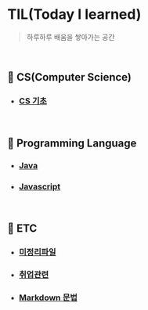 ﻿# **TIL(Today I learned)**
> 하루하루 배움을 쌓아가는 공간

</br>

## :pushpin: CS(Computer Science)
- ### [CS 기초](https://github.com/kimcno3/TIL/blob/main/CS/csbasic.md)

</br>

## :pushpin: Programming Language
- ### [Java](https://github.com/kimcno3/TIL/blob/main/programming_language/java/java.md)
- ### [Javascript](https://github.com/kimcno3/TIL/blob/main/programming_language/javascript.md)

</br>

## :pushpin: ETC
- ### [미정리파일](https://github.com/kimcno3/TIL/blob/main/ETC/unprocessed.md)
- ### [취업관련](https://github.com/kimcno3/TIL/blob/main/ETC/recruitment.md)
- ### [Markdown 문법](https://github.com/kimcno3/TIL/blob/main/ETC/markdown.md)
